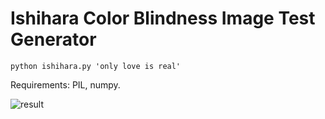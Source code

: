 # Ishihara Color Blindness Image Test Generator

    python ishihara.py 'only love is real'

Requirements: PIL, numpy.

![result](https://i.ibb.co.com/098NJCQ/olir.png)